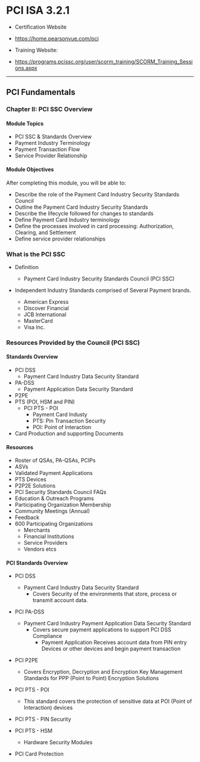 # PCI ISA 3.2.1

- Certification Website
- <https://home.pearsonvue.com/pci>

- Training Website:
- <https://programs.pcissc.org/user/scorm_training/SCORM_Training_Sessions.aspx>

---

## PCI Fundamentals

### Chapter II: PCI SSC Overview

#### Module Topics

- PCI SSC & Standards Overview
- Payment Industry Terminology
- Payment Transaction Flow
- Service Provider Relationship

#### Module Objectives

After completing this module, you will be able to:

- Describe the role of the Payment Card Industry Security Standards Council
- Outline the Payment Card Industry Security Standards
- Describe the lifecycle followed for changes to standards
- Define Payment Card Industry terminology
- Define the processes involved in card processing: Authorization, Clearing, and Settlement
- Define service provider relationships

### What is the PCI SSC

- Definition
  - Payment Card Industry Security Standards Council (PCI SSC)
- Independent Industry Standards comprised of Several Payment brands.

  - American Express
  - Discover Financial
  - JCB International
  - MasterCard
  - Visa Inc.

### Resources Provided by the Council (PCI SSC)

#### Standards Overview

- PCI DSS
  - Payment Card Industry Data Security Standard
- PA-DSS
  - Payment Application Data Security Standard
- P2PE
- PTS (POI, HSM and PIN)
  - PCI PTS - POI
    - Payment Card Industy
    - PTS: Pin Transaction Security
    - POI: Point of Interaction
- Card Production and supporting Documents

#### Resources

- Roster of QSAs, PA-QSAs, PCIPs
- ASVs
- Validated Payment Applications
- PTS Devices
- P2P2E Solutions
- PCI Security Standards Council FAQs
- Education & Outreach Programs
- Participating Organization Membership
- Community Meetings (Annual)
- Feedback
- 600 Participating Organizations
  - Merchants
  - Financial Institutions
  - Service Providers
  - Vendors etcs

#### PCI Standards Overview

- PCI DSS
  - Payment Card Industry Data Security Standard
    - Covers Security of the environments that store, process or transmit account data.
- PCI PA-DSS
  - Payment Card Industry Payment Application Data Security Standard
    - Covers secure payment applications to support PCI DSS Compliance
      - Payment Application Receives account data from PIN entry Devices or other devices and begin payment transaction
- PCI P2PE
  - Covers Encryption, Decryption and Encryption Key Management Standards for PPP (Point to Point) Encryption Solutions

- PCI PTS - POI
  - This standard covers the protection of sensitive data at POI (Point of Interaction) devices
- PCI PTS - PIN Security
- PCI PTS - HSM
  - Hardware Security Modules
- PCI Card Protection
